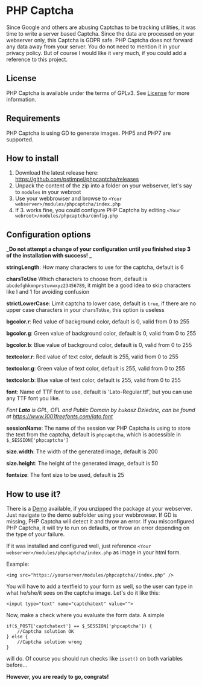 # PHP Captcha

Since Google and others are abusing Captchas to be tracking utilities, it was time to write a server based Captcha. Since the data are processed on your webserver only, this Captcha is GDPR safe. PHP Captcha does not forward any data away from your server. You do not need to mention it in your privacy policy. But of course I would like it very much, if you could add a reference to this project.

## License

PHP Captcha is available under the terms of GPLv3. See [License](LICENSE) for more information.

## Requirements

PHP Captcha is using GD to generate images. PHP5 and PHP7 are supported.

## How to install

1. Download the latest release here: https://github.com/pstimpel/phpcaptcha/releases
2. Unpack the content of the zip into a folder on your webserver, let's say to `modules` in your webroot
3. Use your webbrowser and browse to `<Your webserver>/modules/phpcaptcha/index.php`
4. If 3. works fine, you could configure PHP Captcha by editing `<Your webroot>/modules/phpcaptcha/config.php`

## Configuration options

**_Do not attempt a change of your configuration until you finished step 3 of the installation with success! _**

**stringLength**: How many characters to use for the captcha, default is 6
    
**charsToUse** Which characters to choose from, default is `abcdefghkmnprstuvwxyz23456789`, it might be a good idea to skip characters like I and 1 for avoiding confusion

**strictLowerCase**: Limit captcha to lower case, default is `true`, if there are no upper case characters in your `charsToUse`, this option is useless 

**bgcolor.r**: Red value of background color, default is 0, valid from 0 to 255 

**bgcolor.g**: Green value of background color, default is 0, valid from 0 to 255 

**bgcolor.b**: Blue value of background color, default is 0, valid from 0 to 255 

**textcolor.r**: Red value of text color, default is 255, valid from 0 to 255 

**textcolor.g**: Green value of text color, default is 255, valid from 0 to 255 

**textcolor.b**: Blue value of text color, default is 255, valid from 0 to 255 

**font**: Name of TTF font to use, default is 'Lato-Regular.ttf', but you can use any TTF font you like.

*Font **Lato** is GPL, OFL and Public Domain by Łukasz Dziedzic, can be found at <a href="https://www.1001freefonts.com/lato.font" target="_blank">https://www.1001freefonts.com/lato.font</a>*
    
**sessionName**: The name of the session var PHP Captcha is using to store the text from the captcha, default is `phpcaptcha`, which is accessible in `$_SESSION['phpcaptcha']`
    
**size.width**: The width of the generated image, default is 200

**size.height**: The height of the generated image, default is 50

**fontsize**: The font size to be used, default is 25

## How to use it?

There is a [Demo](demo/) available, if you unzipped the package at your webserver. Just navigate to the demo subfolder using your webbrowser. If GD is missing, PHP Captcha will detect it and throw an error. If you misconfigured PHP Captcha, it will try to run on defaults, or throw an error depending on the type of your failure.

If it was installed and configured well, just reference `<Your webserver>/modules/phpcaptcha/index.php` as image in your html form.

Example: 

    <img src="https://yourserver/modules/phpcaptcha//index.php" />

You will have to add a textfield to your form as well, so the user can type in what he/she/it sees on the captcha image. Let's do it like this:

    <input type="text" name="captchatext" value="">

Now, make a check where you evaluate the form data. A simple

    if($_POST['captchatext'] == $_SESSION['phpcaptcha']) {
        //Captcha solution OK
    } else {
        //Captcha solution wrong
    }


will do. Of course you should run checks like `isset()` on both variables before...

**However, you are ready to go, congrats!**
